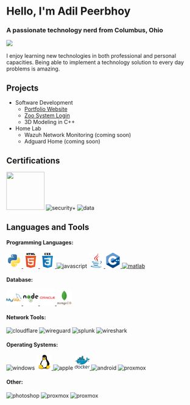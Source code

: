 # Hello, I'm Adil Peerbhoy
### A passionate technology nerd from Columbus, Ohio
<a href="https://linkedin.com/in/adil-peerbhoy"><img src="https://img.shields.io/badge/-LinkedIn-0072b1?&style=for-the-badge&logo=linkedin&logoColor=white" /></a>

<p>I enjoy learning new technologies in both professional and personal capacities. Being able to implement a technology solution to every day problems is amazing. </p>

## Projects
- Software Development
  + [Portfolio Website](https://github.com/adilpeerbhoy/portfolio)
  + [Zoo System Login](https://github.com/adilpeerbhoy/zoologin-python.git/ "Zoo System Login")
  + 3D Modeling in C++
- Home Lab
  + Wazuh Network Monitoring (coming soon)
  + Adguard Home (coming soon)
## Certifications
<div>
  <img src="https://images.credly.com/images/2030e43f-8003-4d4b-9630-847add403c87/twitter_thumb_201604_image.png" atl="isc2cc" width="100" height="100"/>
  <img src="https://encrypted-tbn0.gstatic.com/images?q=tbn:ANd9GcReTzP7O2TltuWevaCjhtUN7P-_XQSuKvmLHQ&s" alt="security+" width="100" height="100"/>
  <img src="https://images.credly.com/images/7abb071f-772a-46fe-a899-5a11699a62dc/GCC_badge_DA_1000x1000.png" alt="data" width="100" height="100"/>
</div>


## Languages and Tools

#### Programming Languages:
<div>
   <a href="https://www.python.org" target="_blank" rel="noreferrer"> <img src="https://raw.githubusercontent.com/devicons/devicon/master/icons/python/python-original.svg" alt="python" width="40" height="40"/> </a>
   <a href="https://www.w3.org/html/" target="_blank" rel="noreferrer"> <img src="https://raw.githubusercontent.com/devicons/devicon/master/icons/html5/html5-original-wordmark.svg" alt="html5" width="40" height="40"/> </a>
   <a href="https://www.w3schools.com/css/" target="_blank" rel="noreferrer"> <img src="https://raw.githubusercontent.com/devicons/devicon/master/icons/css3/css3-original-wordmark.svg" alt="css3" width="40" height="40"/> </a>
  <img src="https://cdn.jsdelivr.net/gh/devicons/devicon@latest/icons/javascript/javascript-original.svg" alt="javascript" width="40" height="40"/>
   <a href="https://www.java.com" target="_blank" rel="noreferrer"> <img src="https://raw.githubusercontent.com/devicons/devicon/master/icons/java/java-original.svg" alt="java" width="40" height="40"/> </a>
   <a href="https://www.w3schools.com/cpp/" target="_blank" rel="noreferrer"> <img src="https://raw.githubusercontent.com/devicons/devicon/master/icons/cplusplus/cplusplus-original.svg" alt="cplusplus" width="40" height="40"/> </a>
   <a href="https://www.mathworks.com/" target="_blank" rel="noreferrer"> <img src="https://upload.wikimedia.org/wikipedia/commons/2/21/Matlab_Logo.png" alt="matlab" width="40" height="40"/> </a>
</div>

#### Database:
<div>
  <a href="https://www.mysql.com/" target="_blank" rel="noreferrer"> <img src="https://raw.githubusercontent.com/devicons/devicon/master/icons/mysql/mysql-original-wordmark.svg" alt="mysql" width="40" height="40"/> </a>
  <a href="https://nodejs.org" target="_blank" rel="noreferrer"> <img src="https://raw.githubusercontent.com/devicons/devicon/master/icons/nodejs/nodejs-original-wordmark.svg" alt="nodejs" width="40" height="40"/> </a>
  <a href="https://www.oracle.com/" target="_blank" rel="noreferrer"> <img src="https://raw.githubusercontent.com/devicons/devicon/master/icons/oracle/oracle-original.svg" alt="oracle" width="40" height="40"/> </a>
  <a href="https://www.mongodb.com/" target="_blank" rel="noreferrer"> <img src="https://raw.githubusercontent.com/devicons/devicon/master/icons/mongodb/mongodb-original-wordmark.svg" alt="mongodb" width="40" height="40"/> </a>
</div>

#### Network Tools:
<div>
  <img src="https://cdn.jsdelivr.net/gh/devicons/devicon@latest/icons/cloudflare/cloudflare-original.svg" alt="cloudflare" width="40" height="40"/>
  <img src="https://www.svgrepo.com/show/349569/wireguard.svg" alt="wireguard" width="40" height="40" />
  <img src="https://www.splunk.com/content/dam/splunk2/en_us/images/events/mediakit/splunk-corp-logo-w-rgb.png" alt="splunk" width="80" height="30"/>
  <img src="https://ih1.redbubble.net/image.815853981.9202/st,small,507x507-pad,600x600,f8f8f8.u4.jpg" alt="wireshark" width="40" height="40"/>
</div>

#### Operating Systems:
<div>
  <img src="https://cdn.jsdelivr.net/gh/devicons/devicon@latest/icons/windows11/windows11-original.svg" alt="windows" width="40" height="40"/>
  <a href="https://www.linux.org/" target="_blank" rel="noreferrer"> <img src="https://raw.githubusercontent.com/devicons/devicon/master/icons/linux/linux-original.svg" alt="linux" width="40" height="40"/> </a>
  <img src="https://upload.wikimedia.org/wikipedia/commons/3/31/Apple_logo_white.svg" alt="apple" width="40" height="40"/>
  <a href="https://www.docker.com/" target="_blank" rel="noreferrer"> <img src="https://raw.githubusercontent.com/devicons/devicon/master/icons/docker/docker-original-wordmark.svg" alt="docker" width="40" height="40"/> </a>
<img src="https://cdn.jsdelivr.net/gh/devicons/devicon@latest/icons/android/android-original.svg" alt="android" width="40" height="40"/>
<img src="https://www.svgrepo.com/show/331552/proxmox.svg" alt="proxmox" width="40" height="40"/>
</div>

#### Other:
<div>
  <img src="https://cdn.jsdelivr.net/gh/devicons/devicon@latest/icons/photoshop/photoshop-original.svg" alt="photoshop" width="40" height="40" />
  <img src="https://www.svgrepo.com/show/452210/git.svg" alt="proxmox" width="40" height="40"/>
  <img src="https://www.svgrepo.com/show/303269/microsoft-office-2013-logo.svg" alt="proxmox" width="40" height="40"/>
</div>


